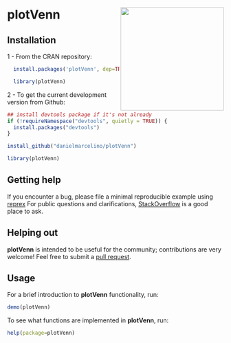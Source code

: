 
<!-- README.md is generated from README.Rmd. Please edit that file -->

# plotVenn <img src="inst/figures/SciencesPo-logo.png" width="240px" align="right" />


## Installation

1 - From the CRAN repository:

``` r
  install.packages('plotVenn', dep=TRUE)

  library(plotVenn)
```

2 - To get the current development version from Github:

``` r
## install devtools package if it's not already
if (!requireNamespace("devtools", quietly = TRUE)) {
  install.packages("devtools")
}

install_github("danielmarcelino/plotVenn")

library(plotVenn)
```

## Getting help

If you encounter a bug, please file a minimal reproducible example using
[reprex](https://reprex.tidyverse.org/index.html)
For public questions and clarifications,
[StackOverflow](https://stackoverflow.com/) is a good place to ask.

## Helping out

**plotVenn** is intended to be useful for the 
community; contributions are very welcome\! Feel free to submit a [pull
request](https://github.com/danielmarcelino/plotVenn/pulls).

## Usage

For a brief introduction to **plotVenn** functionality, run:

``` r
demo(plotVenn)
```

To see what functions are implemented in **plotVenn**, run:

``` r
help(package=plotVenn)
```